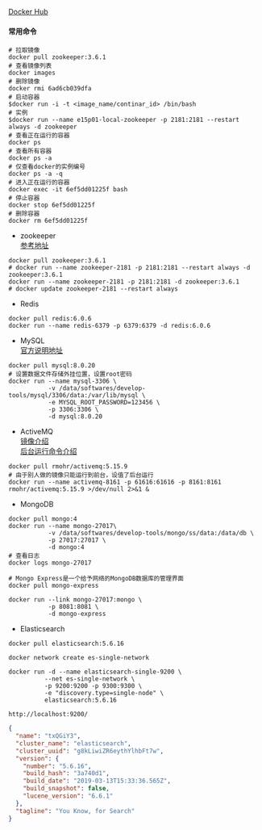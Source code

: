 [Docker Hub](https://hub.docker.com/)

#### 常用命令
```shell script
# 拉取镜像
docker pull zookeeper:3.6.1
# 查看镜像列表
docker images
# 删除镜像
docker rmi 6ad6cb039dfa
# 启动容器
$docker run -i -t <image_name/continar_id> /bin/bash
# 实例
$docker run --name e15p01-local-zookeeper -p 2181:2181 --restart always -d zookeeper
# 查看正在运行的容器
docker ps
# 查看所有容器
docker ps -a
# 仅查看docker的实例编号
docker ps -a -q
# 进入正在运行的容器
docker exec -it 6ef5dd01225f bash
# 停止容器
docker stop 6ef5dd01225f
# 删除容器
docker rm 6ef5dd01225f
```

* zookeeper  
[参考地址](https://www.jianshu.com/p/8ed7cb3da787)
```shell script
docker pull zookeeper:3.6.1
# docker run --name zookeeper-2181 -p 2181:2181 --restart always -d zookeeper:3.6.1
docker run --name zookeeper-2181 -p 2181:2181 -d zookeeper:3.6.1
# docker update zookeeper-2181 --restart always
```

* Redis  
```shell script
docker pull redis:6.0.6
docker run --name redis-6379 -p 6379:6379 -d redis:6.0.6
```

* MySQL  
[官方说明地址](https://hub.docker.com/_/mysql)
```shell script
docker pull mysql:8.0.20
# 设置数据文件存储外挂位置，设置root密码
docker run --name mysql-3306 \
           -v /data/softwares/develop-tools/mysql/3306/data:/var/lib/mysql \
           -e MYSQL_ROOT_PASSWORD=123456 \
           -p 3306:3306 \
           -d mysql:8.0.20
```


* ActiveMQ  
[镜像介绍](https://hub.docker.com/r/rmohr/activemq/)    
[后台运行命令介绍](https://blog.csdn.net/loongshawn/article/details/50514018)  
```shell script
docker pull rmohr/activemq:5.15.9
# 由于别人做的镜像只能运行到前台，设值了后台运行
docker run --name activemq-8161 -p 61616:61616 -p 8161:8161 rmohr/activemq:5.15.9 >/dev/null 2>&1 &
```

* MongoDB
```shell script
docker pull mongo:4
docker run --name mongo-27017\
           -v /data/softwares/develop-tools/mongo/ss/data:/data/db \
           -p 27017:27017 \
           -d mongo:4
# 查看日志
docker logs mongo-27017

# Mongo Express是一个给予网络的MongoDB数据库的管理界面
docker pull mongo-express

docker run --link mongo-27017:mongo \
           -p 8081:8081 \
           -d mongo-express
```

* Elasticsearch
```shell
docker pull elasticsearch:5.6.16

docker network create es-single-network

docker run -d --name elasticsearch-single-9200 \
          --net es-single-network \
          -p 9200:9200 -p 9300:9300 \
          -e "discovery.type=single-node" \
          elasticsearch:5.6.16
```
```http request
http://localhost:9200/
```
```json
{
  "name": "txQGiY3",
  "cluster_name": "elasticsearch",
  "cluster_uuid": "g8kLiwiZR6eythYlhbFt7w",
  "version": {
    "number": "5.6.16",
    "build_hash": "3a740d1",
    "build_date": "2019-03-13T15:33:36.565Z",
    "build_snapshot": false,
    "lucene_version": "6.6.1"
  },
  "tagline": "You Know, for Search"
}
```

